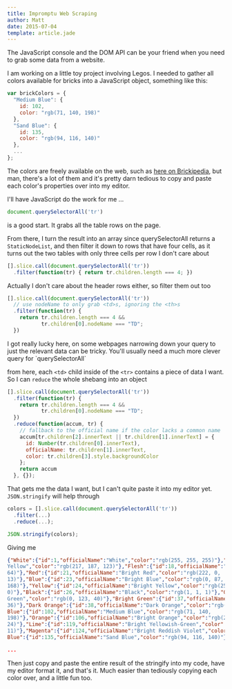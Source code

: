 ```yaml
---
title: Impromptu Web Scraping
author: Matt
date: 2015-07-04
template: article.jade
---
```

The JavaScript console and the DOM API can be your friend when you need to grab some data from a website.
<span class="more"></span>

I am working on a little toy project involving Legos. I needed to gather all colors available for bricks into a JavaScript object, something like this:

```javascript
var brickColors = {
  "Medium Blue": {
    id: 102,
    color: "rgb(71, 140, 198)"
  },
  "Sand Blue": {
    id: 135,
    color: "rgb(94, 116, 140)"
  },
  ...
};
```

The colors are freely available on the web, such as [here on Brickipedia](http://lego.wikia.com/wiki/Color_Palette), but man, there's a lot of them and it's pretty darn tedious to copy and paste each color's properties over into my editor.

I'll have JavaScript do the work for me ...

```javascript
document.querySelectorAll('tr')
```

is a good start. It grabs all the table rows on the page.

From there, I turn the result into an array since querySelectorAll returns a `StaticNodeList`, and then filter it down to rows that have four cells, as it turns out the two tables with only three cells per row I don't care about

```javascript
[].slice.call(document.querySelectorAll('tr'))
  .filter(function(tr) { return tr.children.length === 4; })
```

Actually I don't care about the header rows either, so filter them out too

```javascript
[].slice.call(document.querySelectorAll('tr'))
  // use nodeName to only grab <td>s, ignoring the <th>s
  .filter(function(tr) {
    return tr.children.length === 4 &&
           tr.children[0].nodeName === "TD";
  })
```

<div class="callout pitfall">
I got really lucky here, on some webpages narrowing down your query to just the relevant data can be tricky. You'll usually need a much more clever query for `querySelectorAll`
</div>

from here, each `<td>` child inside of the `<tr>` contains a piece of data I want. So I can `reduce` the whole shebang into an object

```javascript
[].slice.call(document.querySelectorAll('tr'))
  .filter(function(tr) {
    return tr.children.length === 4 &&
           tr.children[0].nodeName === "TD";
  })
  .reduce(function(accum, tr) {
    // fallback to the official name if the color lacks a common name
    accum[tr.children[2].innerText || tr.children[1].innerText] = {
      id: Number(tr.children[0].innerText),
      officialName: tr.children[1].innerText,
      color: tr.children[3].style.backgroundColor
    };
    return accum
  }, {});
  ```

That gets me the data I want, but I can't quite paste it into my editor yet. `JSON.stringify` will help through

```javascript
colors = [].slice.call(document.querySelectorAll('tr'))
  .filter(...)
  .reduce(...);

JSON.stringify(colors);
```

Giving me

```JSON
{"White":{"id":1,"officialName":"White","color":"rgb(255, 255, 255)"},"Tan":{"id":5,"officialName":"Brick
Yellow","color":"rgb(217, 187, 123)"},"Flesh":{"id":18,"officialName":"Nougat","color":"rgb(214, 114,
64)"},"Red":{"id":21,"officialName":"Bright Red","color":"rgb(222, 0,
13)"},"Blue":{"id":23,"officialName":"Bright Blue","color":"rgb(0, 87,
168)"},"Yellow":{"id":24,"officialName":"Bright Yellow","color":"rgb(254, 196,
0)"},"Black":{"id":26,"officialName":"Black","color":"rgb(1, 1, 1)"},"Green":{"id":28,"officialName":"Dark
Green","color":"rgb(0, 123, 40)"},"Bright Green":{"id":37,"officialName":"Bright Green","color":"rgb(0, 150,
36)"},"Dark Orange":{"id":38,"officialName":"Dark Orange","color":"rgb(168, 61, 21)"},"Medium
Blue":{"id":102,"officialName":"Medium Blue","color":"rgb(71, 140,
198)"},"Orange":{"id":106,"officialName":"Bright Orange","color":"rgb(231, 99,
24)"},"Lime":{"id":119,"officialName":"Bright Yellowish-Green","color":"rgb(149, 185,
11)"},"Magenta":{"id":124,"officialName":"Bright Reddish Violet","color":"rgb(156, 0, 107)"},"Sand
Blue":{"id":135,"officialName":"Sand Blue","color":"rgb(94, 116, 140)"}

...
```

Then just copy and paste the entire result of the stringify into my code, have my editor format it, and that's it. Much easier than tediously copying each color over, and a little fun too.
